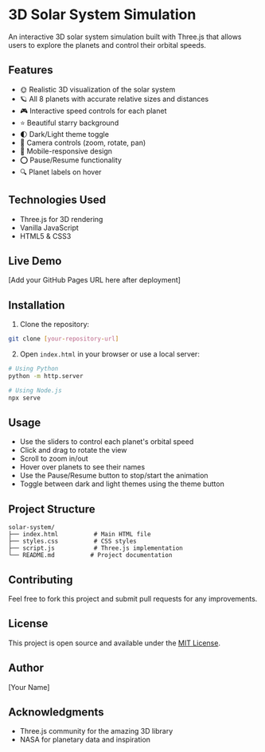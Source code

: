 # 3D Solar System Simulation

An interactive 3D solar system simulation built with Three.js that allows users to explore the planets and control their orbital speeds.

## Features

- 🌞 Realistic 3D visualization of the solar system
- 🪐 All 8 planets with accurate relative sizes and distances
- 🎮 Interactive speed controls for each planet
- ⭐ Beautiful starry background
- 🌓 Dark/Light theme toggle
- 🎥 Camera controls (zoom, rotate, pan)
- 📱 Mobile-responsive design
- ⭕ Pause/Resume functionality
- 🔍 Planet labels on hover

## Technologies Used

- Three.js for 3D rendering
- Vanilla JavaScript
- HTML5 & CSS3

## Live Demo

[Add your GitHub Pages URL here after deployment]

## Installation

1. Clone the repository:
```bash
git clone [your-repository-url]
```

2. Open `index.html` in your browser or use a local server:
```bash
# Using Python
python -m http.server

# Using Node.js
npx serve
```

## Usage

- Use the sliders to control each planet's orbital speed
- Click and drag to rotate the view
- Scroll to zoom in/out
- Hover over planets to see their names
- Use the Pause/Resume button to stop/start the animation
- Toggle between dark and light themes using the theme button

## Project Structure

```
solar-system/
├── index.html          # Main HTML file
├── styles.css          # CSS styles
├── script.js           # Three.js implementation
└── README.md          # Project documentation
```

## Contributing

Feel free to fork this project and submit pull requests for any improvements.

## License

This project is open source and available under the [MIT License](LICENSE).

## Author

[Your Name]

## Acknowledgments

- Three.js community for the amazing 3D library
- NASA for planetary data and inspiration 